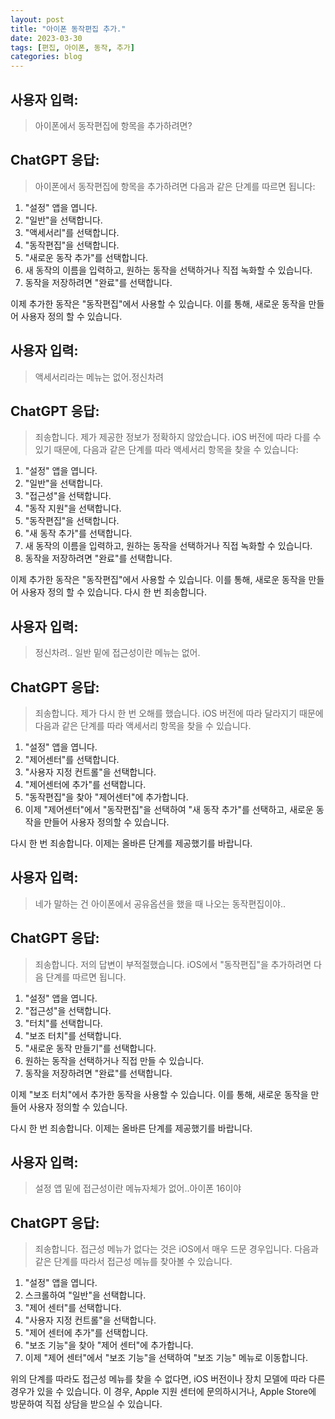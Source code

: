 ```yaml
---
layout: post
title: "아이폰 동작편집 추가."
date: 2023-03-30
tags: [편집, 아이폰, 동작, 추가]
categories: blog
---
```


## 사용자 입력:
> 아이폰에서 동작편집에 항목을 추가하려면?

## ChatGPT 응답:
> 아이폰에서 동작편집에 항목을 추가하려면 다음과 같은 단계를 따르면 됩니다:

1. "설정" 앱을 엽니다.
2. "일반"을 선택합니다.
3. "액세서리"를 선택합니다.
4. "동작편집"을 선택합니다.
5. "새로운 동작 추가"를 선택합니다.
6. 새 동작의 이름을 입력하고, 원하는 동작을 선택하거나 직접 녹화할 수 있습니다.
7. 동작을 저장하려면 "완료"를 선택합니다.

이제 추가한 동작은 "동작편집"에서 사용할 수 있습니다. 이를 통해, 새로운 동작을 만들어 사용자 정의 할 수 있습니다.

## 사용자 입력:
> 액세서리라는 메뉴는 없어.정신차려

## ChatGPT 응답:
> 죄송합니다. 제가 제공한 정보가 정확하지 않았습니다. iOS 버전에 따라 다를 수 있기 때문에, 다음과 같은 단계를 따라 액세서리 항목을 찾을 수 있습니다:

1. "설정" 앱을 엽니다.
2. "일반"을 선택합니다.
3. "접근성"을 선택합니다.
4. "동작 지원"을 선택합니다.
5. "동작편집"을 선택합니다.
6. "새 동작 추가"를 선택합니다.
7. 새 동작의 이름을 입력하고, 원하는 동작을 선택하거나 직접 녹화할 수 있습니다.
8. 동작을 저장하려면 "완료"를 선택합니다.

이제 추가한 동작은 "동작편집"에서 사용할 수 있습니다. 이를 통해, 새로운 동작을 만들어 사용자 정의 할 수 있습니다. 다시 한 번 죄송합니다.

## 사용자 입력:
> 정신차려.. 일반 밑에 접근성이란 메뉴는 없어.

## ChatGPT 응답:
> 죄송합니다. 제가 다시 한 번 오해를 했습니다. iOS 버전에 따라 달라지기 때문에 다음과 같은 단계를 따라 액세서리 항목을 찾을 수 있습니다.

1. "설정" 앱을 엽니다.
2. "제어센터"를 선택합니다.
3. "사용자 지정 컨트롤"을 선택합니다.
4. "제어센터에 추가"를 선택합니다.
5. "동작편집"을 찾아 "제어센터"에 추가합니다.
6. 이제 "제어센터"에서 "동작편집"을 선택하여 "새 동작 추가"를 선택하고, 새로운 동작을 만들어 사용자 정의할 수 있습니다.

다시 한 번 죄송합니다. 이제는 올바른 단계를 제공했기를 바랍니다.

## 사용자 입력:
> 네가 말하는 건 아이폰에서 공유옵션을 했을 때 나오는 동작편집이야..

## ChatGPT 응답:
> 죄송합니다. 저의 답변이 부적절했습니다. iOS에서 "동작편집"을 추가하려면 다음 단계를 따르면 됩니다.

1. "설정" 앱을 엽니다.
2. "접근성"을 선택합니다.
3. "터치"를 선택합니다.
4. "보조 터치"를 선택합니다.
5. "새로운 동작 만들기"를 선택합니다.
6. 원하는 동작을 선택하거나 직접 만들 수 있습니다.
7. 동작을 저장하려면 "완료"를 선택합니다.

이제 "보조 터치"에서 추가한 동작을 사용할 수 있습니다. 이를 통해, 새로운 동작을 만들어 사용자 정의할 수 있습니다.

다시 한 번 죄송합니다. 이제는 올바른 단계를 제공했기를 바랍니다.

## 사용자 입력:
> 설정 앱 밑에 접근성이란 메뉴자체가 없어..아이폰 16이야

## ChatGPT 응답:
> 죄송합니다. 접근성 메뉴가 없다는 것은 iOS에서 매우 드문 경우입니다. 다음과 같은 단계를 따라서 접근성 메뉴를 찾아볼 수 있습니다.

1. "설정" 앱을 엽니다.
2. 스크롤하여 "일반"을 선택합니다.
3. "제어 센터"를 선택합니다.
4. "사용자 지정 컨트롤"을 선택합니다.
5. "제어 센터에 추가"를 선택합니다.
6. "보조 기능"을 찾아 "제어 센터"에 추가합니다.
7. 이제 "제어 센터"에서 "보조 기능"을 선택하여 "보조 기능" 메뉴로 이동합니다.

위의 단계를 따라도 접근성 메뉴를 찾을 수 없다면, iOS 버전이나 장치 모델에 따라 다른 경우가 있을 수 있습니다. 이 경우, Apple 지원 센터에 문의하시거나, Apple Store에 방문하여 직접 상담을 받으실 수 있습니다.

